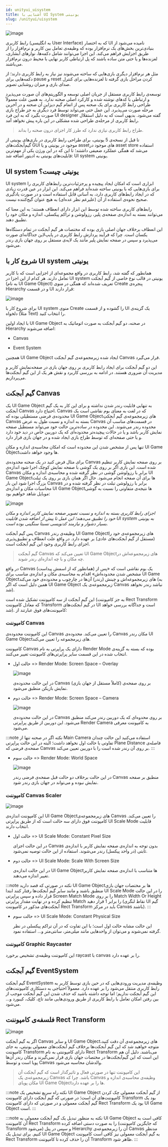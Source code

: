 ```yaml
---
id: unityui_uisystem
title: آشنایی با UI System یونیتی
slug: /unityui/uisystem
---
```


![image](/img/ui_example.png)

رابط کاربری (به انگلیسی User Interface) که به اختصار UI نامیده می‌شود از بنیادی‌ترین بخش‌های یک نرم‌افزار بوده که وظیفه‌ی تعامل بین کاربر و نرم‌افزار را از طریق اجزایش فراهم می‌کند. این اجزا می‌توانند شامل دکمه‌ها، نوارهای آبشاری، لغزنده‌ها و یا حتی متن ساده باشند که پل ارتباطی کاربر نهایی با محیط درون نرم‌افزار می‌باشند.

مثل هر نرم‌افزار دیگری بازی‌هایی که ساخته می‌شوند نیز نیاز به رابط کاربری دارند؛ از دکمه‌هایی برای pause و reset کردن مراحل بازی گرفته تا لغزنده‌هایی برای کنترل صدای بازی و میزان روشنایی تصویر.

توسعه‌ی رابط کاربری مستقل از جریان اصلی توسعه و الگوریتم‌های آن صورت می‌پذیرد و ارتباطی با کدهای نوشته شده و کارکرد اصلی صحنه ندارد. به همین علت معمولاً طراحی رابط کاربری برای یک صحنه پس از اتمام گیم دیزاین آن صحنه و در آخرین مرحله صورت می‌پذیرد. این عمل حتی می‌تواند توسط فرد دیگری به جز طراح بازی صورت بگیرد که به این فرد UI designer گفته می‌شود. بدیهی است که به دلیل استقلال رابط کاربری از مرحله‌ی طراحی شده مشکلی در این باره پیش نخواهد آمد.

> طراح رابط کاربری نیازی ندارد که طرز کار اجزای درون صحنه را بداند.

تا قبل از نسخه‌ی 5 یونیتی، برای طراحی رابط کاربری در بازی‌های یونیتی از گیم‌آبجکت‌های GUI موجود در یونیتی و یا assetهای موجود در asset store استفاده می‌شد که همگی عملکرد ضعیفی داشتند؛ تا این که در این ورژن یکی از مهم‌ترین قابلیت‌های یونیتی به ادیتور اضافه شد: UI system یونیتی.

## UI system یونیتی چیست؟

UI system ابزاری است که امکان ایجاد پیچیده و پرجزئیات‌ترین رابط‌های کاربری را برای بازی‌هایی که با یونیتی ساخته شده‌اند فراهم می‌کند. این ابزار در عین قدرت زیادی که در ایجاد رابط‌های کاربری دارد، به آسانی قابل استفاده است و در صورت یادگیری صحیح نحوه‌ی استفاده از آن (علیرغم نظر عده‌ای) به هیچ عنوان گیج‌کننده نیست.

رابط‌های کاربری ساخته شده توسط این ابزار دارای انعطاف هستند؛ به این معنا که می‌توانند بسته به اندازه‌ی صفحه‌ی پلیر، رزولوشن و تراکم پیکسلی، اندازه و مکان خود را تطبیق دهند.

این انعطاف برخلاف جهان اصلی بازی بوده که مختصات هر گیم آبجکت در تمام دستگاه‌ها یکسان است. چرا که فرآیند پردازش رابط کاربری در پایپ‌لاین جداگانه‌ای صورت می‌پذیرد و سپس در صفحه نمایش پلیر مانند یک لایه‌ی مستقل بر روی جهان بازی رندر می‌شود.

## شروع کار با UI system یونیتی

همانطور که گفته شد، رابط کاربری در واقع مجموعه‌ای از اجزایی است که با کاربر تعامل دارند. هر کدام از این اجزا در UI system یونیتی در قالب نوع خاصی از گیم آبجکت (به نام UI Game Object) تعریف شده‌اند که همگی در منوی Create پنجره‌ی Hierarchy و در قسمت UI قرار دارند:

![image](/img/unity_editor_ui_gameobjects_create_menu.png)

برای شروع کار با UI system منوی Create را گشوده و از قسمت UI یک گزینه‌ی دلخواه (مثلاً Text) را انتخاب کنید.

با ایجاد اولین UI Game Object در صحنه، دو گیم آبجکت به صورت اتوماتیک به Hierarchy اضافه می‌شوند:

* Canvas

* Event System

همچنین UI Game Object ایجاد شده زیرمجموعه‌ی گیم آبجکت Canvas قرار می‌گیرد.

این دو گیم آبجکت برای ایجاد رابط کاربری بر روی جهان بازی در صفحه‌نمایش کاربر و مدیریت آن ضروری هستند. در ادامه به بررسی کاربرد و نقش هر یک از این گیم آبجکت‌ها می‌پردازیم.

## گیم آبجکت Canvas

یک UI Game Object به تنهایی قابلیت رندر شدن نداشته و برای این کار به یک گیم آبجکت Canvas احتیاج دارد. Canvas که در لغت به معنای بوم نقاشی است یک محدوده‌ی فرضی مستطیلی بوده که UI Game Objectهای زیرمجموعه‌ی گیم آبجکتِ Canvas بسته به اندازه و نسبت طول به عرض Canvas در قسمت‌های مناسب آن محدوده رندر می‌شوند. این محدوده در ساده‌ترین حالت خود می‌تواند مستطیل صفحه نمایش کاربر باشد و یا در حالات پیچیده‌تر محدوده‌ای که یک دوربین خاص در دید خود دارد و یا حتی صفحه‌ای که توسط طراح بازی ایجاد شده و در جهان بازی قرار دارد.

تنها پس از مشخص شدن این محدوده است که امکان محاسبه‌ی اندازه و مکان UI Game Objectها وجود خواهد داشت.

برای مثال فرض کنید در یک صحنه محدوده‌ی Canvas بر روی صفحه نمایش کاربر تنظیم شده است. این بازی اگر بر روی یک گوشی با صفحه نمایش کوچک اجرا شود اندازه‌ی Canvas برابر با رزولوشن گوشی در نظر گرفته شده و محاسبه‌ی اندازه و مکان UI Game Objectها برای آن صفحه انجام می‌شود. حال اگر همان بازی بر روی یک تبلت بزرگ اجرا شود این بار Canvas برابر با رزولوشن تبلت در نظر گرفته شده و در محاسبات مکان و اندازه‌ی UI Game Objectها نتیجه‌ی متفاوتی را نسبت به گوشی موبایل شاهد خواهیم بود:

![image](/img/unity_ui_multi_res.png)

*اجزای رابط کاربری بسته به اندازه و نسبت تصویر صفحه نمایش کاربر اندازه و مکان خود را تطبیق می‌دهند؛ این عمل تا پیش از اضافه شدن قابلیت UI system به یونیتی بسیار دشوار و نیازمند کدنویسی نسبتا سنگینی بوده است.*

پس گیم آبجکت Canvas وظیفه‌ی رندر UI Game Objectهای زیرمجموعه‌ی خود را (مستقل از گیم آبجکت‌های عادی) بر عهده دارد. در واقع علت انعطاف و تطبیق‌پذیری اجزای رابط کاربری وجود این گیم آبجکت است.

> گیم آبجکت Canvas تعیین می‌کند که UI Game Objectهای زیرمجموعه‌اش در چه مکان و با چه اندازه‌ای رندر شوند.

در واقع Canvas (همانطور که از اسمش پیداست) یک بوم نقاشی است که «پس از مشخص شدن محدوده‌اش» اقدام به محاسبه‌ی مکان و اندازه‌ی مناسب برای UI Game Objectهای زیرمجموعه‌اش و چینش (رندر) آن‌ها در چارچوب و محدوده‌ی خود می‌کند (به همین دلیل است که اگر UI Game Object زیرمجموعه‌ی یک Canvas نباشد رندر نخواهد شد).

این گیم آبجکت از سه کامپوننت تشکیل شده است (به جز کامپوننت Rect Transform که معادل کامپوننت Transform در گیم آبجکت‌های UI است و جداگانه بررسی خواهد شد). کامپوننت‌های فوق عبارتند از:

### کامپوننت Canvas

این کامپوننت محدوده‌ی Canvas را تعیین می‌کند. محدوده‌ی Canvas مکان رندر UI Game Objectهای زیرمجموعه را تعیین می‌کند.

کامپوننت Canvas دارای یک پراپرتی به نام Render Mode بوده که بسته به گزینه‌ی انتخاب شده در این قسمت سایر پراپرتی‌های کامپوننت تغییر می‌کنند.

* حالت اول => Render Mode: Screen Space – Overlay

    ![image](/img/canvas_component_screen_space_overlay.png)

    در این حالت محدوده‌ی Canvas (کاملاً مستقل از جهان بازی) بر روی صفحه‌ی نمایش بازیکن منطبق می‌شود.

* حالت دوم => Render Mode: Screen Space – Camera

    ![image](/img/canvas_component_screen_space_camera.png)

    در این حالت محدوده‌ی Canvas بر روی محدوه‌ای که یک دوربین رندر می‌کند منطبق می‌شود. این دوربین از طریق پراپرتی Render Camera به کامپوننت معرفی می‌شود.

:::note نکته
اگر در صحنه تنها از Main Camera استفاده می‌کنید این حالت چندان تفاوتی با حالت اول نخواهد داشت؛ البته در این حالت پراپرتی Plane Distance فاصله‌ی صفحه‌ی فرضی که Canvas بر روی آن رندر شده است را با دوربین تعیین می‌کند.
:::

* حالت سوم => Render Mode: World Space

    ![image](/img/canvas_component_world_space.png)

    در این حالت برخلاف دو حالت قبل صفحه‌ی فرضی رندر Canvas منطبق بر صفحه نمایش نبوده و می‌تواند در جهان بازی رندر شود.

### کامپوننت Canvas Scaler

![image](/img/canvas_scaler_component.png)

این کامپوننت اندازه‌ی UI Game Objectهای زیرمجموعه‌ی Canvas را تعیین می‌کند. کامپوننت فوق دارای سه حالت است که از طریق پراپرتی UI Scale Mode قابلیت انتخاب دارند.

* حالت اول => UI Scale Mode: Constant Pixel Size

    در این حالت اجزای Canvas بدون توجه به اندازه‌ی صفحه نمایش کاربر با اندازه‌ی ثابتی (در واحد پیکسل) رندر می‌شوند. استفاده از این حالت توصیه نمی‌شود.

* حالت دوم => UI Scale Mode: Scale With Screen Size

    در این حالت اندازه‌ی UI Game Objectها متناسب با اندازه‌ی صفحه نمایش کاربر تغییر اندازه می‌دهند.

:::note نکته
در صورتی که قصد دارید UI Game Objectها بر مختصات جهان بازی منطبق باشند و مانند سایر گیم آبجکت‌ها رفتار کنند ابتدا UI Scale Mode را در این حالت قرار داده و سپس پراپرتی Screen Match Mode را بر روی Match Width Or Height تنظیم کرده و در نهایت مقدار پراپرتی Match را برابر 1 قرار دهید (نقاط لنگری UI گیم آبجکت‌های مذکور در کامپوننت Rect Transform باید در مرکز Canvas باشند).
:::

* حالت سوم => UI Scale Mode: Constant Physical Size

    این حالت مشابه حالت اول است؛ با این تفاوت که در آن تراکم پیکسلی در نظر گرفته نمی‌شوند و می‌توان از واحدهایی مانند میلی‌متر، سانتی‌متر و… استفاده نمود.

### کامپوننت Graphic Raycaster

این کامپوننت وظیفه‌ی تشخیص برخورد raycast با canvas را بر عهده دارد.

## گیم آبجکت EventSystem

گیم آبجکت EventSystem وظیفه‌ی مدیریت ورودی‌هایی که در حین بازی توسط کاربر به رابط کاربری منتقل می‌شود را بر عهده دارد. معمولاً احتیاجی به دستکاری کامپوننت‌های این گیم آبجکت نداریم؛ اما توجه داشته باشید که حذف شدن این گیم آبجکت موجب از بین رفتن امکان تعامل با رابط کاربری از طریق ورودی‌هایی مانند تاچ، کلیک، کیبورد و… می‌شود.

## فلسفه‌ی کامپوننت Rect Transform

![image](/img/rect_transform_component.png)

اگر به گیم آبجکت Canvas و سایر UI Game Objectهای زیرمجموعه‌ی آن دقت کنید، متوجه خواهید شد که این گیم آبجکت‌ها برخلاف گیم آبجکت‌های معمولی یونیتی، به جای کامپوننت Transform دارای کامپوننتی به نام Rect Transform می‌باشند. دلیل آن هم این است که این گیم‌آبجکت‌ها در مختصات جهان بازی قرار نمی‌گیرند و مکان رندر آن‌ها پویا است و توسط Canvas والدشان محاسبه می‌شود.

> این کامپوننت تنها در صورتی فعال و تاثیرگذار است که گیم آبجکت آن زیرمجموعه‌ی یک Canvas باشد. چرا که Canvas وظیفه‌ی محاسبه‌ی اندازه و مکان پویای UI Game Objectها را بر عهده دارد.

:::note نکته
راه سریع تشخیص یک UI Game Object از گیم آبجکت معمولی چک کردن کامپوننت‌های آن است؛ در صورتی که گیم آبجکت دارای کامپوننت Transform بود یک گیم آبجکت معمولی و در صورتی که دارای کامپوننت Rect Transform بود یک UI Game Object است.
:::

:::note نکته
به منظور تبدیل یک گیم آبجکت معمولی به UI Game Object کافی است به آن کامپوننت Rect Transform را به صورت دستی اضافه کرده (که جایگزین کامپوننت Transform می‌شود) و سپس در پنل Hierarchy آن را زیرمجموعه‌ی Canvas مدنظر کنیم. برای تبدیل یک UI Game Object به گیم آبجکت معمولی نیز کافی است کامپوننت Rect Transform آن را حذف کرده تا کامپوننت Transform ظاهر شود.
:::